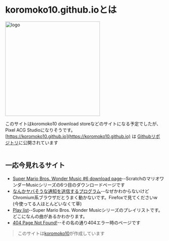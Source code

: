 # koromoko10.github.ioとは

<img width="300" src="https://koromoko10.github.io/img/koromoko10_download_store_logo_high.png" title="logo"> <br> 

このサイトはkoromoko10 download storeなどのサイトになる予定でしたが、Pixel ACG Studioになりそうです。<br>
[https://koromoko10.github.io](https://koromoko10.github.io) は [Githubリポジトリ](https://github.com/koromoko10/koromoko10.github.io)に公開されています<br><br>

## 一応今見れるサイト
* [Super Mario Bros. Wonder Music #6 download page](Scratch)--ScratchのマリオワンダーMusicシリーズの6つ目のダウンロードページです<br>
* [なんかヤバそうな通知を送信するプログラム](notification)--なぜかわからないけどChromium系ブラウザだとうまく動かないです。Firefoxで見てくださいw (今使ってる人ほとんどいなくて草)<br>
* [Play list](https://github.com/koromoko10/koromoko10.github.io/blob/main/Scratch/Play%20list.md)--Super Mario Bros. Wonder Musicシリーズのプレイリストです。どこになんの曲があるかわかります。<br>
* [404 Page Not Found!](404.html)--その名の通り404エラー時のページです<br>



>このサイトは[koromoko10](https://lit.link/koromoko10)が作成しています
